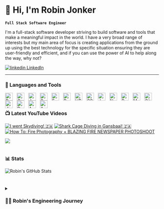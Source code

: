 # 👋 Hi, I'm Robin Jonker 

**`Full Stack Software Engineer`**

I'm a full-stack software developer striving to build software and tools that make a meaningful impact in the world. I have a very broad range of interests but my main area of focus is creating applications from the ground up using the best technology for the specific situation ensuring they are user-friendly and efficient, and if you can use the power of AI to help along the way, why not?

   <p align="left">
      <a href="https://www.linkedin.com/in/robinjonker11">
         <img src="https://i.stack.imgur.com/gVE0j.png" alt="linkedin"> LinkedIn
  </a> 
   </p>

---

### 🧰 Languages and Tools

<img align="left" alt="Python" width="25px" style="padding-right:10px;" src="https://cdn.jsdelivr.net/gh/devicons/devicon/icons/python/python-plain.svg" />
<img align="left" alt="C++" width="25px" style="padding-right:10px;" src="https://cdn.jsdelivr.net/gh/devicons/devicon/icons/cplusplus/cplusplus-line.svg" />
<img align="left" alt="Java" width="25px" style="padding-right:10px;" src="https://cdn.jsdelivr.net/gh/devicons/devicon/icons/java/java-original.svg"/>
<img align="left" alt="Spring" width="25px" style="padding-right:10px;" src="https://cdn.jsdelivr.net/gh/devicons/devicon/icons/spring/spring-original.svg" />
<img align="left" alt="FastAPI" width="25px" style="padding-right:10px;" src="https://cdn.jsdelivr.net/gh/devicons/devicon/icons/fastapi/fastapi-original.svg" />
<img align="left" alt="React" width="25px" style="padding-right:10px;" src="https://cdn.jsdelivr.net/gh/devicons/devicon/icons/react/react-original.svg" />
<img align="left" alt="HTML" width="25px" style="padding-right:10px;" src="https://cdn.jsdelivr.net/gh/devicons/devicon/icons/html5/html5-plain.svg" />
<img align="left" alt="CSS" width="25px" style="padding-right:10px;" src="https://cdn.jsdelivr.net/gh/devicons/devicon/icons/css3/css3-plain.svg" />
<img align="left" alt="JavaScript" width="25px" style="padding-right:10px;" src="https://cdn.jsdelivr.net/gh/devicons/devicon/icons/javascript/javascript-plain.svg" />
<img align="left" alt="NodeJS" width="25px" style="padding-right:10px;" src="https://cdn.jsdelivr.net/gh/devicons/devicon/icons/nodejs/nodejs-original.svg" />
<img align="left" alt="Postgres" width="25px" style="padding-right:10px;" src="https://cdn.jsdelivr.net/gh/devicons/devicon/icons/postgresql/postgresql-original-wordmark.svg" />
<img align="left" alt="MySQL" width="25px" style="padding-right:10px;" src="https://cdn.jsdelivr.net/gh/devicons/devicon/icons/mysql/mysql-original-wordmark.svg" />
<img align="left" alt="GitHub" width="25px" style="padding-right:10px;" src="https://cdn.jsdelivr.net/gh/devicons/devicon/icons/github/github-original-wordmark.svg" />
<img align="left" alt="Jira" width="25px" style="padding-right:10px;" src="https://cdn.jsdelivr.net/gh/devicons/devicon/icons/jira/jira-original-wordmark.svg" />
<img align="left" alt="Docker" width="25px" style="padding-right:10px;" src="https://cdn.jsdelivr.net/gh/devicons/devicon/icons/docker/docker-original-wordmark.svg" />
<img align="left" alt="AWS" width="25px" style="padding-right:10px;" src="https://cdn.jsdelivr.net/gh/devicons/devicon/icons/amazonwebservices/amazonwebservices-original-wordmark.svg" />
<img align="left" alt="Azure" width="25px" style="padding-right:10px;" src="https://cdn.jsdelivr.net/gh/devicons/devicon/icons/azure/azure-original-wordmark.svg" />

<br />

#


### 📺 Latest YouTube Videos

<!-- BEGIN YOUTUBE-CARDS -->
[![I went Skydiving! 🇿🇦](https://ytcards.demolab.com/?id=9A8sQZDRn5o&title=I+Made+a+Custom+GitHub+Profile+README+Portfolio+%28and+you+can%2C+too%29&timestamp=1663770604&background_color=%230d1117&title_color=%23ffffff&stats_color=%23dedede&width=250&duration=655 "I went Skydiving! 🇿🇦")](https://youtu.be/tjj59A06IhQ)
[![Shark Cage Diving in Gansbaai! 🇿🇦](https://ytcards.demolab.com/?id=n2B-FClr5rA&title=5+Coding+Projects+%28from+beginner+to+advanced%29&timestamp=1663079409&background_color=%230d1117&title_color=%23ffffff&stats_color=%23dedede&width=250&duration=1090 "Shark Cage Diving in Gansbaai! 🇿🇦")](https://youtu.be/r3sRQqAuz2U)
[![How To: Fire Photography + BLAZING FIRE NEWSPAPER PHOTOSHOOT](https://ytcards.demolab.com/?id=A8eegxL82PI&title=I+Built+an+AI+That+Shoots+Me+in+the+Face+When+I+Get+Distracted&timestamp=1662046201&background_color=%230d1117&title_color=%23ffffff&stats_color=%23dedede&width=250&duration=570 "How To: Fire Photography + BLAZING FIRE NEWSPAPER PHOTOSHOOT")](https://youtu.be/ZXMa0hA7vKE)

[<img src="https://custom-icon-badges.demolab.com/badge/-Subscribe%20For%20More-red?style=for-the-badge&logo=video&logoColor=white"/>](https://www.youtube.com/channel/UCU5LQz6olsX-M9MrwyuD5bA?sub_confirmation=1)

#

### 📊 Stats

![Robin's GitHub Stats](https://github-readme-stats.vercel.app/api?username=robinjonker&show_icons=true&theme=gruvbox)

<!-- ![GitHub Streak](https://streak-stats.demolab.com?user=robinjonker&theme=gruvbox&border_radius=4.5) -->

#

<details>
 <summary><h3>👨‍💻 Robin's Engineering Journey</h3></summary>
   I started my journey in software development during my time at university. I graduated from the University of the Witwatersrand with a degree in Electrical (Information) Engineering. Throughout my time at Wits, I was introduced to many different fields ranging from courses in signal analysis to assembly microcontroller programming. It was in my second year at University that my passion started. I started learning C++, failing the first test badly, however, the bug bit. Ending the third year with a best-in-class project and a distinction in our C++ module, I knew what I wanted to do. Through a range of different courses in my honours year, relating to Artificial Intelligence, Quantum Computing and Web Development my passion for software development grew. I grew confident in myself that I could learn any skill relatively quickly in order to complete any task given to me, however, I am by no means an expert and I believe in life-long learning. I have a significant interest in harnessing the power of the latest tech in order to make meaningful changes in the world, be it with AI-powered robots or ground-breaking Quantum Computers, I believe fully in myself. Taking a step back from reinventing the wheel, there are many areas in the world that can be improved and the idea that I can create something, regardless of how small or in whatever field, that can make someone's life better, is what drives me.  
